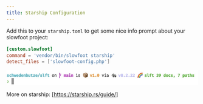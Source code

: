 ```yaml
---
title: Starship Configuration
---
```


Add this to your `starship.toml` to get some nice info prompt about your slowfoot project:

```toml
[custom.slowfoot]
command = 'vendor/bin/slowfoot starship'
detect_files = ['slowfoot-config.php']
```

![prompt with slowfoot info](./starship.jpg)

More on starship: [https://starship.rs/guide/]
